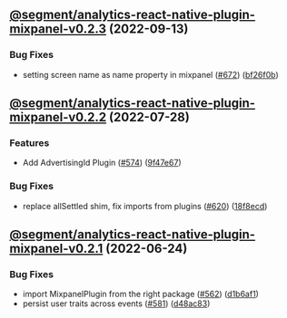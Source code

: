 ## [@segment/analytics-react-native-plugin-mixpanel-v0.2.3](https://github.com/segmentio/analytics-react-native/compare/@segment/analytics-react-native-plugin-mixpanel-v0.2.2...@segment/analytics-react-native-plugin-mixpanel-v0.2.3) (2022-09-13)


### Bug Fixes

* setting screen name as name property in mixpanel ([#672](https://github.com/segmentio/analytics-react-native/issues/672)) ([bf26f0b](https://github.com/segmentio/analytics-react-native/commit/bf26f0b3bb98f10fb96e0ff3a4f8d321e38ad39a))

## [@segment/analytics-react-native-plugin-mixpanel-v0.2.2](https://github.com/segmentio/analytics-react-native/compare/@segment/analytics-react-native-plugin-mixpanel-v0.2.1...@segment/analytics-react-native-plugin-mixpanel-v0.2.2) (2022-07-28)


### Features

* Add AdvertisingId Plugin ([#574](https://github.com/segmentio/analytics-react-native/issues/574)) ([9f47e67](https://github.com/segmentio/analytics-react-native/commit/9f47e67906c658519e13c022a19c3f4640622ad6))


### Bug Fixes

* replace allSettled shim, fix imports from plugins ([#620](https://github.com/segmentio/analytics-react-native/issues/620)) ([18f8ecd](https://github.com/segmentio/analytics-react-native/commit/18f8ecdb291d8c5ecb02e087aa0043df4fc72e97))

## [@segment/analytics-react-native-plugin-mixpanel-v0.2.1](https://github.com/segmentio/analytics-react-native/compare/@segment/analytics-react-native-plugin-mixpanel-v0.2.0...@segment/analytics-react-native-plugin-mixpanel-v0.2.1) (2022-06-24)


### Bug Fixes

* import MixpanelPlugin from the right package ([#562](https://github.com/segmentio/analytics-react-native/issues/562)) ([d1b6af1](https://github.com/segmentio/analytics-react-native/commit/d1b6af1f0133549069cb0fb92e32f96a7ca43bf7))
* persist user traits across events ([#581](https://github.com/segmentio/analytics-react-native/issues/581)) ([d48ac83](https://github.com/segmentio/analytics-react-native/commit/d48ac834000a4a81524b30ec1e386f337d55adf2))
